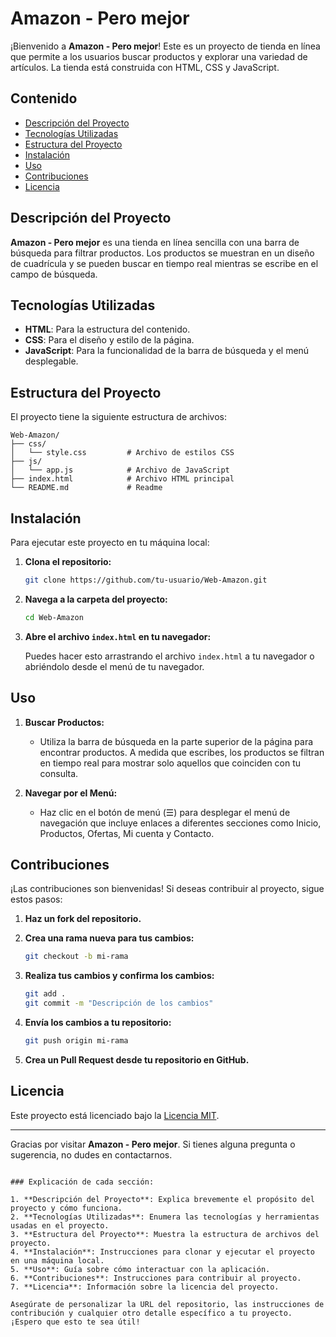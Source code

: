 # Amazon - Pero mejor

¡Bienvenido a **Amazon - Pero mejor**! Este es un proyecto de tienda en línea que permite a los usuarios buscar productos y explorar una variedad de artículos. La tienda está construida con HTML, CSS y JavaScript.

## Contenido

- [Descripción del Proyecto](#descripción-del-proyecto)
- [Tecnologías Utilizadas](#tecnologías-utilizadas)
- [Estructura del Proyecto](#estructura-del-proyecto)
- [Instalación](#instalación)
- [Uso](#uso)
- [Contribuciones](#contribuciones)
- [Licencia](#licencia)

## Descripción del Proyecto

**Amazon - Pero mejor** es una tienda en línea sencilla con una barra de búsqueda para filtrar productos. Los productos se muestran en un diseño de cuadrícula y se pueden buscar en tiempo real mientras se escribe en el campo de búsqueda.

## Tecnologías Utilizadas

- **HTML**: Para la estructura del contenido.
- **CSS**: Para el diseño y estilo de la página.
- **JavaScript**: Para la funcionalidad de la barra de búsqueda y el menú desplegable.

## Estructura del Proyecto

El proyecto tiene la siguiente estructura de archivos:

```
Web-Amazon/
├── css/
│   └── style.css         # Archivo de estilos CSS
├── js/
│   └── app.js            # Archivo de JavaScript
├── index.html            # Archivo HTML principal
└── README.md             # Readme
```

## Instalación

Para ejecutar este proyecto en tu máquina local:

1. **Clona el repositorio:**

   ```bash
   git clone https://github.com/tu-usuario/Web-Amazon.git
   ```

2. **Navega a la carpeta del proyecto:**

   ```bash
   cd Web-Amazon
   ```

3. **Abre el archivo `index.html` en tu navegador:**

   Puedes hacer esto arrastrando el archivo `index.html` a tu navegador o abriéndolo desde el menú de tu navegador.

## Uso

1. **Buscar Productos:**

   - Utiliza la barra de búsqueda en la parte superior de la página para encontrar productos. A medida que escribes, los productos se filtran en tiempo real para mostrar solo aquellos que coinciden con tu consulta.

2. **Navegar por el Menú:**

   - Haz clic en el botón de menú (☰) para desplegar el menú de navegación que incluye enlaces a diferentes secciones como Inicio, Productos, Ofertas, Mi cuenta y Contacto.

## Contribuciones

¡Las contribuciones son bienvenidas! Si deseas contribuir al proyecto, sigue estos pasos:

1. **Haz un fork del repositorio.**
2. **Crea una rama nueva para tus cambios:**

   ```bash
   git checkout -b mi-rama
   ```

3. **Realiza tus cambios y confirma los cambios:**

   ```bash
   git add .
   git commit -m "Descripción de los cambios"
   ```

4. **Envía los cambios a tu repositorio:**

   ```bash
   git push origin mi-rama
   ```

5. **Crea un Pull Request desde tu repositorio en GitHub.**

## Licencia

Este proyecto está licenciado bajo la [Licencia MIT](LICENSE).

---

Gracias por visitar **Amazon - Pero mejor**. Si tienes alguna pregunta o sugerencia, no dudes en contactarnos.
```

### Explicación de cada sección:

1. **Descripción del Proyecto**: Explica brevemente el propósito del proyecto y cómo funciona.
2. **Tecnologías Utilizadas**: Enumera las tecnologías y herramientas usadas en el proyecto.
3. **Estructura del Proyecto**: Muestra la estructura de archivos del proyecto.
4. **Instalación**: Instrucciones para clonar y ejecutar el proyecto en una máquina local.
5. **Uso**: Guía sobre cómo interactuar con la aplicación.
6. **Contribuciones**: Instrucciones para contribuir al proyecto.
7. **Licencia**: Información sobre la licencia del proyecto.

Asegúrate de personalizar la URL del repositorio, las instrucciones de contribución y cualquier otro detalle específico a tu proyecto. ¡Espero que esto te sea útil!
